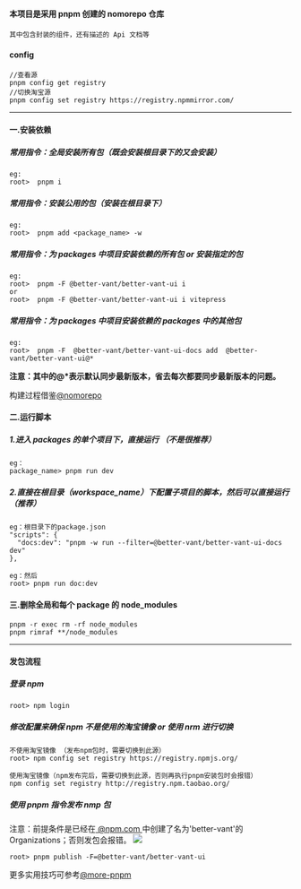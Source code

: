<!--
 * @Author: GengHH 18818060415@163.com
 * @Date: 2022-10-04 13:23:58
 * @LastEditors: GengHH 18818060415@163.com
 * @LastEditTime: 2022-10-06 14:36:23
 * @FilePath: \better-ui-vite\README.md
 * @Description: 这是默认设置,请设置`customMade`, 打开koroFileHeader查看配置 进行设置: https://github.com/OBKoro1/koro1FileHeader/wiki/%E9%85%8D%E7%BD%AE
-->

#### 本项目是采用 pnpm 创建的 nomorepo 仓库

`其中包含封装的组件，还有描述的 Api 文档等`

#### config

```
//查看源
pnpm config get registry
//切换淘宝源
pnpm config set registry https://registry.npmmirror.com/

```

---

#### 一.安装依赖

##### 常用指令：全局安装所有包（既会安装根目录下的又会安装）

```ssh
eg:
root>  pnpm i
```

##### 常用指令：安装公用的包（安装在根目录下）

```ssh
eg:
root>  pnpm add <package_name> -w
```

##### 常用指令：为 packages 中项目安装依赖的所有包 or 安装指定的包

```ssh
eg:
root>  pnpm -F @better-vant/better-vant-ui i
or
root>  pnpm -F @better-vant/better-vant-ui i vitepress
```

##### 常用指令：为 packages 中项目安装依赖的 packages 中的其他包

```ssh
eg:
root>  pnpm -F  @better-vant/better-vant-ui-docs add  @better-vant/better-vant-ui@*
```

**注意：其中的@\*表示默认同步最新版本，省去每次都要同步最新版本的问题。**

构建过程借鉴[@nomorepo](https://juejin.cn/post/7115058575801581605#heading-1)

#### 二.运行脚本

##### 1.进入 packages 的单个项目下，直接运行 （不是很推荐）

```
eg：
package_name> pnpm run dev
```

##### 2.直接在根目录（workspace_name）下配置子项目的脚本，然后可以直接运行 （推荐）

```
eg：根目录下的package.json
"scripts": {
  "docs:dev": "pnpm -w run --filter=@better-vant/better-vant-ui-docs dev"
},
```

```
eg：然后
root> pnpm run doc:dev
```

#### 三.删除全局和每个 package 的 node_modules

```
pnpm -r exec rm -rf node_modules
pnpm rimraf **/node_modules
```

---

#### 发包流程

##### 登录 npm

```
root> npm login
```

##### 修改配置来确保 npm 不是使用的淘宝镜像 or 使用 nrm 进行切换

```
不使用淘宝镜像 （发布npm包时，需要切换到此源）
root> npm config set registry https://registry.npmjs.org/

使用淘宝镜像（npm发布完后，需要切换到此源，否则再执行pnpm安装包时会报错）
npm config set registry http://registry.npm.taobao.org/
```

##### 使用 pnpm 指令发布 nmp 包

注意：前提条件是已经在[ @npm.com ](https://www.npmjs.com/)中创建了名为'better-vant'的 Organizations；否则发包会报错。
<image src="/assets/img/code.png" />

```
root> pnpm publish -F=@better-vant/better-vant-ui
```

更多实用技巧可参考[@more-pnpm](https://zhuanlan.zhihu.com/p/422740629)
